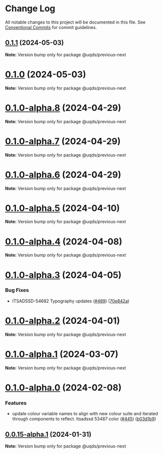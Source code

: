 # Change Log

All notable changes to this project will be documented in this file.
See [Conventional Commits](https://conventionalcommits.org) for commit guidelines.

## [0.1.1](https://github.com/uq-its-ss/design-system/compare/@uqds/previous-next@0.1.0-alpha.8...@uqds/previous-next@0.1.1) (2024-05-03)

**Note:** Version bump only for package @uqds/previous-next

# [0.1.0](https://github.com/uq-its-ss/design-system/compare/@uqds/previous-next@0.1.0-alpha.8...@uqds/previous-next@0.1.0) (2024-05-03)

**Note:** Version bump only for package @uqds/previous-next

# [0.1.0-alpha.8](https://github.com/uq-its-ss/design-system/compare/@uqds/previous-next@0.1.0-alpha.7...@uqds/previous-next@0.1.0-alpha.8) (2024-04-29)

**Note:** Version bump only for package @uqds/previous-next

# [0.1.0-alpha.7](https://github.com/uq-its-ss/design-system/compare/@uqds/previous-next@0.1.0-alpha.6...@uqds/previous-next@0.1.0-alpha.7) (2024-04-29)

**Note:** Version bump only for package @uqds/previous-next

# [0.1.0-alpha.6](https://github.com/uq-its-ss/design-system/compare/@uqds/previous-next@0.1.0-alpha.5...@uqds/previous-next@0.1.0-alpha.6) (2024-04-29)

**Note:** Version bump only for package @uqds/previous-next

# [0.1.0-alpha.5](https://github.com/uq-its-ss/design-system/compare/@uqds/previous-next@0.1.0-alpha.4...@uqds/previous-next@0.1.0-alpha.5) (2024-04-10)

**Note:** Version bump only for package @uqds/previous-next

# [0.1.0-alpha.4](https://github.com/uq-its-ss/design-system/compare/@uqds/previous-next@0.1.0-alpha.3...@uqds/previous-next@0.1.0-alpha.4) (2024-04-08)

**Note:** Version bump only for package @uqds/previous-next

# [0.1.0-alpha.3](https://github.com/uq-its-ss/design-system/compare/@uqds/previous-next@0.1.0-alpha.2...@uqds/previous-next@0.1.0-alpha.3) (2024-04-05)

### Bug Fixes

- ITSADSSD-54682 Typography updates ([#489](https://github.com/uq-its-ss/design-system/issues/489)) ([70e842a](https://github.com/uq-its-ss/design-system/commit/70e842a1552cddc9c63452ae63bae91b380f420b))

# [0.1.0-alpha.2](https://github.com/uq-its-ss/design-system/compare/@uqds/previous-next@0.1.0-alpha.1...@uqds/previous-next@0.1.0-alpha.2) (2024-04-01)

**Note:** Version bump only for package @uqds/previous-next

# [0.1.0-alpha.1](https://github.com/uq-its-ss/design-system/compare/@uqds/previous-next@0.1.0-alpha.0...@uqds/previous-next@0.1.0-alpha.1) (2024-03-07)

**Note:** Version bump only for package @uqds/previous-next

# [0.1.0-alpha.0](https://github.com/uq-its-ss/design-system/compare/@uqds/previous-next@0.0.15-alpha.1...@uqds/previous-next@0.1.0-alpha.0) (2024-02-08)

### Features

- update colour variable names to align with new colour suite and iterated through components to reflect. Itsadssd 53487 color ([#445](https://github.com/uq-its-ss/design-system/issues/445)) ([b03d1b9](https://github.com/uq-its-ss/design-system/commit/b03d1b9a7944f4552750706b276405b0988abf90))

## [0.0.15-alpha.1](https://github.com/uq-its-ss/design-system/compare/@uqds/previous-next@0.0.15-alpha.0...@uqds/previous-next@0.0.15-alpha.1) (2024-01-31)

**Note:** Version bump only for package @uqds/previous-next
